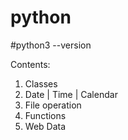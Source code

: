 # python

#python3 --version

Contents:

1. Classes
2. Date | Time | Calendar
2. File operation
4. Functions
5. Web Data

